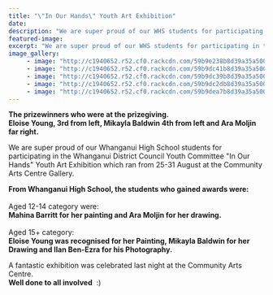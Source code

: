 ```yaml
---
title: "\"In Our Hands\" Youth Art Exhibition"
date: 
description: "We are super proud of our WHS students for participating in the Whanganui District Council Youth Committee \"In Our Hands\" Youth Art Exhibition..."
featured-image: 
excerpt: "We are super proud of our WHS students for participating in the Whanganui District Council Youth Committee \"In Our Hands\" Youth Art Exhibition."
image_gallery:
     - image: "http://c1940652.r52.cf0.rackcdn.com/59b9e238b8d39a35a5000cb8/In-Our-Hands-poster.jpg"
     - image: "http://c1940652.r52.cf0.rackcdn.com/59b9dc41b8d39a35a5000cb0/Eloise-Young-winning-painting.jpg"
     - image: "http://c1940652.r52.cf0.rackcdn.com/59b9dc39b8d39a35a5000cae/Ilan-Ben-Ezras-winning-photo.jpg"
     - image: "http://c1940652.r52.cf0.rackcdn.com/59b9dc2db8d39a35a5000cac/Prizewinners-with-Eloise-Young.jpg"
     - image: "http://c1940652.r52.cf0.rackcdn.com/59b9dea7b8d39a35a5000cb4/In-our-Hands-printout-from-RCP.jpg"
---
```


<p><strong><span>The prizewinners who were at the prizegiving. <br />Eloise Young, 3rd from left, Mikayla Baldwin 4th from left and Ara Moljin far right.</span></strong></p>
<p>We are super proud of our Whanganui High School students for participating in the Whanganui District Council Youth Committee "In Our Hands" Youth Art Exhibition which ran from 25-31 August at the Community Arts Centre Gallery.&nbsp;</p>
<p><strong>From Whanganui High School, the students who gained awards were:<br /></strong><br /><span>Aged 12-14 category were:</span><br /><strong>Mahina Barritt for her painting and Ara Moljin for her drawing.</strong><br /><span><br />Aged 15+ category:</span><span class="text_exposed_show"><br /><strong>Eloise Young was recognised for her Painting, Mikayla Baldwin for her Drawing and Ilan Ben-Ezra for his Photography.</strong><br /></span></p>
<p><span class="text_exposed_show">A fantastic exhibition was celebrated last night at the Community Arts Centre.<br /><strong>Well done to all involved</strong> &nbsp;:)&nbsp;</span></p>

